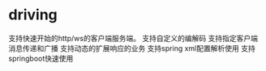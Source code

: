 # driving
支持快速开始的http/ws的客户端服务端。
支持自定义的编解码
支持指定客户端消息传递和广播
支持动态的扩展响应的业务
支持spring xml配置解析使用
支持springboot快速使用
